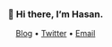 <h3 align="center">👋 Hi there, I’m Hasan.</h3>

<p align="center">
  <a href="https://halibegic.info">Blog</a> •
  <a href="https://twitter.com/halibegic">Twitter</a> •
  <a href="mailto:hasan461@gmail.com">Email</a>
</p>
